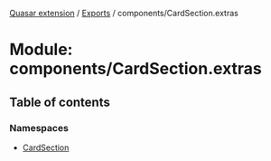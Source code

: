[Quasar extension](../index.md) / [Exports](../modules.md) / components/CardSection.extras

# Module: components/CardSection.extras

## Table of contents

### Namespaces

- [CardSection](components_CardSection_extras.CardSection.md)
